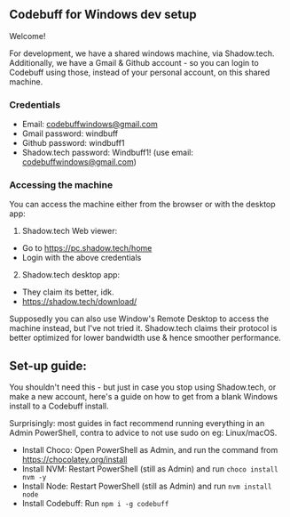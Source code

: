 ## Codebuff for Windows dev setup

Welcome!

For development, we have a shared windows machine, via Shadow.tech. Additionally, we have a Gmail & Github account - so you can login to Codebuff using those, instead of your personal account, on this shared machine.

### Credentials
- Email: codebuffwindows@gmail.com
- Gmail password: windbuff
- Github password: windbuff1
- Shadow.tech password: Windbuff1! (use email: codebuffwindows@gmail.com)

### Accessing the machine

You can access the machine either from the browser or with the desktop app:

1. Shadow.tech Web viewer: 
- Go to https://pc.shadow.tech/home 
- Login with the above credentials

2. Shadow.tech desktop app:
- They claim its better, idk.
- https://shadow.tech/download/

Supposedly you can also use Window's Remote Desktop to access the machine instead, but I've not tried it. Shadow.tech claims their protocol is better optimized for lower bandwidth use & hence smoother performance.

## Set-up guide:

You shouldn't need this - but just in case you stop using Shadow.tech, or make a new account, here's a guide on how to get from a blank Windows install to a Codebuff install.

Surprisingly: most guides in fact recommend running everything in an Admin PowerShell, contra to advice to not use sudo on eg: Linux/macOS.

- Install Choco: Open PowerShell as Admin, and run the command from https://chocolatey.org/install
- Install NVM: Restart PowerShell (still as Admin) and run `choco install nvm -y`
- Install Node: Restart PowerShell (still as Admin) and run `nvm install node`
- Install Codebuff: Run `npm i -g codebuff`

